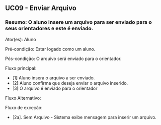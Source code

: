 ## UC09 -  Enviar Arquivo 

### Resumo: O aluno insere um arquivo para ser enviado para o seus orientadores e este é enviado.  

Ator(es): Aluno

Pré-condição: Estar logado como um aluno.

Pós-condição: O arquivo será enviado para o orientador.

Fluxo principal:

- [1] Aluno insera o arquivo a ser enviado.
- [2] Aluno confirma que deseja enviar o arquivo inserido.
- [3] O arquivo é enviado para o orientador

Fluxo Alternativo:

Fluxo de exceção: 
- [2a]. Sem Arquivo - Sistema exibe mensagem para inserir um arquivo.
